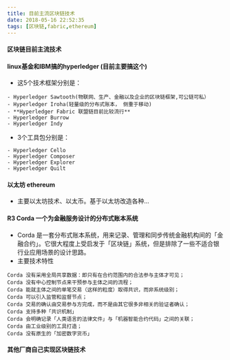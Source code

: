 ```yaml
---
title: 目前主流区块链技术
date: 2018-05-16 22:52:35
tags: [区块链,fabric,ethereum]
---
```


#### 区块链目前主流技术

#### linux基金和IBM搞的hyperledger (目前主要搞这个)

- 这5个技术框架分别是：

```
- Hyperledger Sawtooth(物联网、生产、金融以及企业的区块链框架,可公链可私）
- Hyperledger Iroha(轻量级的分布式账本， 侧重于移动)
- **Hyperledger Fabric 联盟链目前比较流行**
- Hyperledger Burrow
- Hyperledger Indy
```
- 3个工具包分别是：

```
- Hyperledger Cello
- Hyperledger Composer
- Hyperledger Explorer
- Hyperledger Quilt
```

<!-- more -->

#### 以太坊 ethereum
- 主要以太坊技术、以太币。基于以太坊改造各种...

#### R3 Corda 一个为金融服务设计的分布式账本系统
- Corda 是一套分布式账本系统，用来记录、管理和同步传统金融机构间的「金融合约」。它很大程度上受启发于「区块链」系统，但是排除了一些不适合银行业应用场景的设计思路。
- 主要技术特性

```
Corda 没有采用全局共享数据：即只有在合约范围内的合法参与主体才可见；
Corda 没有中心控制节点来干预参与主体之间的流程；
Corda 能就主体之间的单笔交易（这样的粒度）取得共识，而非系统级别；
Corda 可以引入监管和监督节点；
Corda 交易的确认由交易参与方完成，而不是由其它很多非相关的验证者确认；
Corda 支持多种「共识机制」
Corda 会明确记录「人类语言的法律文件」与「机器智能合约代码」之间的关联；
Corda 由工业级别的工具打造；
Corda 没有原生的「加密数字货币」
```

#### 其他厂商自己实现区块链技术

